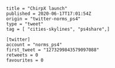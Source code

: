 ```
title = "ChirpX launch"
published = 2020-06-17T17:01:54Z
origin = "twitter-norms_ps4"
type = "tweet"
tag = [ "cities-skylines", "ps4share",]

[twitter]
account = "norms_ps4"
first_tweet = "1273299843579097088"
retweets = 0
favourites = 0
```

<p class='image'><img src='https://mnf.m17s.net/2020/06/17/3SV_VqG_7Xew4cxx.jpg' alt=''></p>

